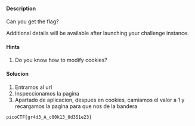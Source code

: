 #### Description

Can you get the flag?

Additional details will be available after launching your challenge instance.

#### Hints
1. Do you know how to modify cookies?

#### Solucion
1. Entramos al url 
2. Inspeccionamos la pagina
3. Apartado de aplicacion, despues en cookies, camiamos el valor a 1 y recargamos la pagina para que nos de la bandera
```
picoCTF{gr4d3_A_c00k13_0d351e23}
```